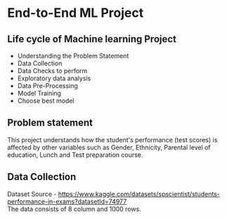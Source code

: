 # End-to-End ML Project

## Life cycle of Machine learning Project
* Understanding the Problem Statement
* Data Collection
* Data Checks to perform
* Exploratory data analysis
* Data Pre-Processing
* Model Training
* Choose best model

## Problem statement
This project understands how the student's performance (test scores) is affected by other variables such as Gender, Ethnicity, Parental level of education, Lunch and Test preparation course.

## Data Collection
Dataset Source - https://www.kaggle.com/datasets/spscientist/students-performance-in-exams?datasetId=74977  
The data consists of 8 column and 1000 rows.
